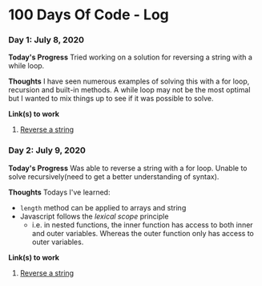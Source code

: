 # 100 Days Of Code - Log

### Day 1: July 8, 2020

**Today's Progress**
Tried working on a solution for reversing a string with a while loop. 

**Thoughts** 
I have seen numerous examples of solving this with a for loop, recursion and built-in methods. A while loop may not be the most optimal but I wanted to mix things up to see if it was possible to solve. 

**Link(s) to work**
1. [Reverse a string](https://repl.it/@simonxiong/100DaysOfCode-Reverse-a-string#index.js)


### Day 2: July 9, 2020

**Today's Progress** 
Was able to reverse a string with a for loop. Unable to solve recursively(need to get a better
understanding of syntax).

**Thoughts** 
Todays I've learned:
* `length` method can be applied to arrays and string
* Javascript follows the _lexical scope_ principle 
  * i.e. in nested functions, the inner function has access to both inner and outer variables.
    Whereas the outer function only has access to outer variables.  

**Link(s) to work**
1. [Reverse a string](https://repl.it/@simonxiong/100DaysOfCode-Reverse-a-string#index.js)